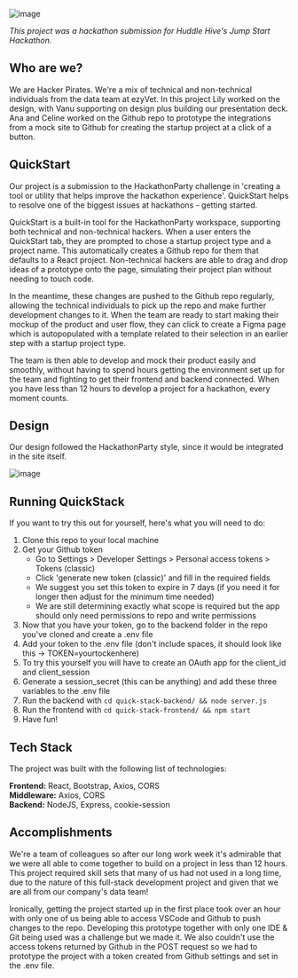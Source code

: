![image](https://github.com/user-attachments/assets/4f87ea77-a0b3-4706-b304-f2249655f4b4)

*This project was a hackathon submission for Huddle Hive's Jump Start Hackathon.*

## Who are we?

We are Hacker Pirates. We're a mix of technical and non-technical individuals from the data team at ezyVet. In this project Lily worked on the design, with Vanu supporting on design plus building our presentation deck. Ana and Celine worked on the Github repo to prototype the integrations from a mock site to Github for creating the startup project at a click of a button.

## QuickStart

Our project is a submission to the HackathonParty challenge in 'creating a tool or utility that helps improve the hackathon experience'. QuickStart helps to resolve one of the biggest issues at hackathons - getting started.

QuickStart is a built-in tool for the HackathonParty workspace, supporting both technical and non-technical hackers. When a user enters the QuickStart tab, they are prompted to chose a startup project type and a project name. This automatically creates a Github repo for them that defaults to a React project. Non-technical hackers are able to drag and drop ideas of a prototype onto the page, simulating their project plan without needing to touch code. 

In the meantime, these changes are pushed to the Github repo regularly, allowing the technical individuals to pick up the repo and make further development changes to it. When the team are ready to start making their mockup of the product and user flow, they can click to create a Figma page which is autopopulated with a template related to their selection in an earlier step with a startup project type. 

The team is then able to develop and mock their product easily and smoothly, without having to spend hours getting the environment set up for the team and fighting to get their frontend and backend connected. When you have less than 12 hours to develop a project for a hackathon, every moment counts.

## Design

Our design followed the HackathonParty style, since it would be integrated in the site itself.

![image](https://github.com/user-attachments/assets/bdf530fe-45aa-498a-a99c-f4a01383bf27)

## Running QuickStack

If you want to try this out for yourself, here's what you will need to do:

1. Clone this repo to your local machine
2. Get your Github token
     - Go to Settings > Developer Settings > Personal access tokens > Tokens (classic)
     - Click 'generate new token (classic)' and fill in the required fields
     - We suggest you set this token to expire in 7 days (if you need it for longer then adjust for the minimum time needed)
     - We are still determining exactly what scope is required but the app should only need permissions to repo and write permissions
3. Now that you have your token, go to the backend folder in the repo you've cloned and create a .env file
4. Add your token to the .env file (don't include spaces, it should look like this -> TOKEN=yourtockenhere)
5. To try this yourself you will have to create an OAuth app for the client_id and client_session
6. Generate a session_secret (this can be anything) and add these three variables to the .env file
7. Run the backend with `cd quick-stack-backend/ && node server.js`
8. Run the frontend with `cd quick-stack-frontend/ && npm start`
9. Have fun!

## Tech Stack

The project was built with the following list of technologies:

**Frontend:** React, Bootstrap, Axios, CORS<br>
**Middleware:** Axios, CORS<br>
**Backend:** NodeJS, Express, cookie-session<br>

## Accomplishments

We're a team of colleagues so after our long work week it's admirable that we were all able to come together to build on a project in less than 12 hours. This project required skill sets that many of us had not used in a long time, due to the nature of this full-stack development project and given that we are all from our company's data team!

Ironically, getting the project started up in the first place took over an hour with only one of us being able to access VSCode and Github to push changes to the repo. Developing this prototype together with only one IDE & Git being used was a challenge but we made it. We also couldn't use the access tokens returned by Github in the POST request so we had to prototype the project with a token created from Github settings and set in the .env file.
